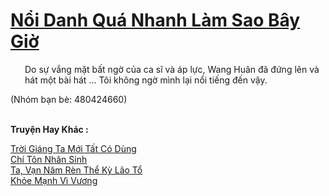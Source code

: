 <a href="https://truyentiki.com/noi-danh-qua-nhanh-lam-sao-bay-gio.33744/" title="Nổi Danh Quá Nhanh Làm Sao Bây Giờ"><h1>Nổi Danh Quá Nhanh Làm Sao Bây Giờ</h1></a><div style="display:table"><img align="right" style="float: left; padding: 10px;" src="https://truyentiki.com/images/story/200x260/33744.jpg" alt="">Do sự vắng mặt bất ngờ của ca sĩ và áp lực, Wang Huân đã đứng lên và hát một bài hát ... Tôi không ngờ mình lại nổi tiếng đến vậy. <p></p> (Nhóm bạn bè: 480424660)</div><p><br><b>Truyện Hay Khác :</b></p><a href="https://truyentiki.com/troi-giang-ta-moi-tat-co-dung.33743/" alt="Trời Giáng Ta Mới Tất Có Dùng">Trời Giáng Ta Mới Tất Có Dùng</a><br/><a href="https://github.com/nownovels/top500/tree/master/truyenhay/33803/" alt="Chí Tôn Nhân Sinh">Chí Tôn Nhân Sinh</a><br/><a href="https://github.com/nownovels/top500/tree/master/truyenhay/33814/" alt="Ta, Vạn Năm Rèn Thể Kỳ Lão Tổ">Ta, Vạn Năm Rèn Thể Kỳ Lão Tổ</a><br/><a href="https://github.com/nownovels/top500/tree/master/truyenhay/33769/" alt="Khỏe Mạnh Vì Vương">Khỏe Mạnh Vì Vương</a><br/>